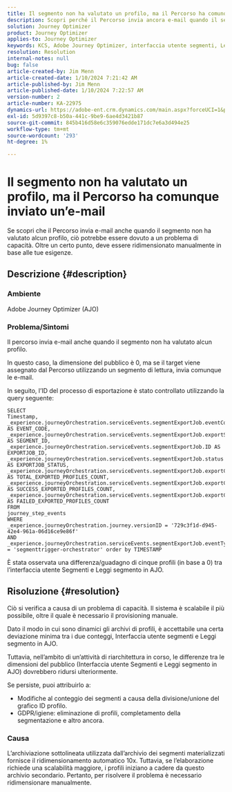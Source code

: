 ```yaml
---
title: Il segmento non ha valutato un profilo, ma il Percorso ha comunque inviato un’e-mail
description: Scopri perché il Percorso invia ancora e-mail quando il segmento non ha valutato alcun profilo. Per aumentare la capacità è necessaria la scalabilità manuale.
solution: Journey Optimizer
product: Journey Optimizer
applies-to: Journey Optimizer
keywords: KCS, Adobe Journey Optimizer, interfaccia utente segmenti, Leggi segmento in AJO
resolution: Resolution
internal-notes: null
bug: false
article-created-by: Jim Menn
article-created-date: 1/10/2024 7:21:42 AM
article-published-by: Jim Menn
article-published-date: 1/10/2024 7:22:57 AM
version-number: 2
article-number: KA-22975
dynamics-url: https://adobe-ent.crm.dynamics.com/main.aspx?forceUCI=1&pagetype=entityrecord&etn=knowledgearticle&id=74896ee6-88af-ee11-a569-6045bd006268
exl-id: 5d9397c8-b50a-441c-9be9-6ae4d3421b87
source-git-commit: 845b416d58e6c359076edde171dc7e6a3d494e25
workflow-type: tm+mt
source-wordcount: '293'
ht-degree: 1%

---
```


# Il segmento non ha valutato un profilo, ma il Percorso ha comunque inviato un’e-mail


Se scopri che il Percorso invia e-mail anche quando il segmento non ha valutato alcun profilo, ciò potrebbe essere dovuto a un problema di capacità. Oltre un certo punto, deve essere ridimensionato manualmente in base alle tue esigenze.

## Descrizione {#description}


### Ambiente

Adobe Journey Optimizer (AJO)

### Problema/Sintomi

Il percorso invia e-mail anche quando il segmento non ha valutato alcun profilo.

In questo caso, la dimensione del pubblico è 0, ma se il target viene assegnato dal Percorso utilizzando un segmento di lettura, invia comunque le e-mail.

In seguito, l’ID del processo di esportazione è stato controllato utilizzando la query seguente:


```
SELECT
Timestamp,
_experience.journeyOrchestration.serviceEvents.segmentExportJob.eventCode AS EVENT_CODE,
_experience.journeyOrchestration.serviceEvents.segmentExportJob.exportSegmentID AS SEGMENT_ID,
_experience.journeyOrchestration.serviceEvents.segmentExportJob.ID AS EXPORTJOB_ID,
_experience.journeyOrchestration.serviceEvents.segmentExportJob.status AS EXPORTJOB_STATUS,
_experience.journeyOrchestration.serviceEvents.segmentExportJob.exportCountTotal AS TOTAL_EXPORTED_PROFILES_COUNT,
_experience.journeyOrchestration.serviceEvents.segmentExportJob.exportCountRealized AS SUCCESS_EXPORTED_PROFILES_COUNT,
_experience.journeyOrchestration.serviceEvents.segmentExportJob.exportCountFailed AS FAILED_EXPORTED_PROFILES_COUNT
FROM
journey_step_events
WHERE
_experience.journeyOrchestration.journey.versionID = '729c3f1d-d945-42e4-961a-06d16ce9e86f' 
AND
_experience.journeyOrchestration.serviceEvents.segmentExportJob.eventType = 'segmenttrigger-orchestrator' order by TIMESTAMP
```


È stata osservata una differenza/guadagno di cinque profili (in base a 0) tra l’interfaccia utente Segmenti e Leggi segmento in AJO.




## Risoluzione {#resolution}


Ciò si verifica a causa di un problema di capacità. Il sistema è scalabile il più possibile, oltre il quale è necessario il provisioning manuale.

Dato il modo in cui sono dinamici gli archivi di profili, è accettabile una certa deviazione minima tra i due conteggi, Interfaccia utente segmenti e Leggi segmento in AJO.

Tuttavia, nell’ambito di un’attività di riarchitettura in corso, le differenze tra le dimensioni del pubblico (Interfaccia utente Segmenti e Leggi segmento in AJO) dovrebbero ridursi ulteriormente.

Se persiste, puoi attribuirlo a:

- Modifiche al conteggio dei segmenti a causa della divisione/unione del grafico ID profilo.
- GDPR/igiene: eliminazione di profili, completamento della segmentazione e altro ancora.


### Causa

L’archiviazione sottolineata utilizzata dall’archivio dei segmenti materializzati fornisce il ridimensionamento automatico 10x. Tuttavia, se l’elaborazione richiede una scalabilità maggiore, i profili iniziano a cadere da questo archivio secondario. Pertanto, per risolvere il problema è necessario ridimensionare manualmente.
